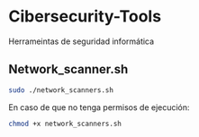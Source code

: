 # Cibersecurity-Tools
Herrameintas de seguridad informática

## Network_scanner.sh
```bash
sudo ./network_scanners.sh
```
En caso de que no tenga permisos de ejecución:
```bash
chmod +x network_scanners.sh
```
